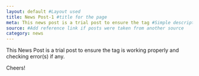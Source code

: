 ```yaml
---
layout: default #Layout used
title: News Post-1 #title for the page
meta: This news post is a trial post to ensure the tag #Simple description/spoiler
source: #Add reference link if posts were taken from another source
category: news
---
```


This News Post is a trial post to ensure the tag is working properly and checking error(s) if any.

Cheers!
